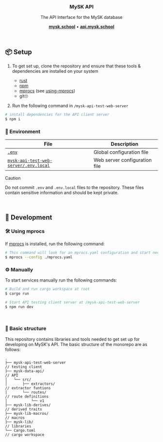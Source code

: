 <div align=center>
    <h3 align=center> MySK API </h3>
    <p>The API Interface for the MySK database</p>
    <p align='center'>
        <a href="https://mysk.school"><b>mysk.school</b></a> •
        <a href="http://api.mysk.school"><b>api.mysk.school</b></a>
    </p>
</div>

<br />

## 📦 Setup

1) To get set up, clone the repository and ensure that these tools & dependencies are installed on your system
    - [rust](https://rustup.rs/)
    - [npm](https://www.npmjs.com/)
    - [mprocs](https://github.com/pvolok/mprocs) (see [using-mprocs](#🛠️-using-mprocs))
    - git🙄

2) Run the following command in `/mysk-api-test-web-server`

```sh
# install dependencies for the API client server
$ npm i
```

### :herb: Environment

| File                                                                                  | Description                   |
| ------------------------------------------------------------------------------------- | ----------------------------- |
| [`.env`](.env.template)                                                               | Global configuration file     |
| [`mysk-api-test-web-server/.env.local`](mysk-api-test-web-server/.env.local.template) | Web server configuration file |

> [!CAUTION]
> Do not commit `.env` and `.env.local` files to the repository. These files contain sensitive information and should be kept private.

<br />

## 🚀 Development

### 🛠️ Using mprocs

If [mprocs](https://github.com/pvolok/mprocs) is installed, run the following command:

```sh
# This command will look for an mprocs.yaml configuration and start necessary services automatically
$ mprocs --config ./mprocs.yaml
```

### ⚙️  Manually

To start services manually run the following commands:

```sh
# Build and run cargo workspace at root
$ cargo run

# Start API testing client server at /mysk-api-test-web-server
$ npm run dev
```

<br />

### 📁 Basic structure

This repository contains libraries and tools needed to get set up for developing on MySK's API. The basic structure of the monorepo are as follows:

```
.
├── mysk-api-test-web-server                                            // testing client
├── mysk-data-api/                                                      // API
│   └── src/
│       ├── extractors/                                                 // extractor funtions
│       └── routes/                                                     // route definitions
│           └── v1
├── mysk-lib-derives/                                                   // derived traits
├── mysk-lib-macros/                                                    // macros
├── mysk-lib/                                                           // libraries
└── Cargo.toml                                                          // cargo workspace
```
